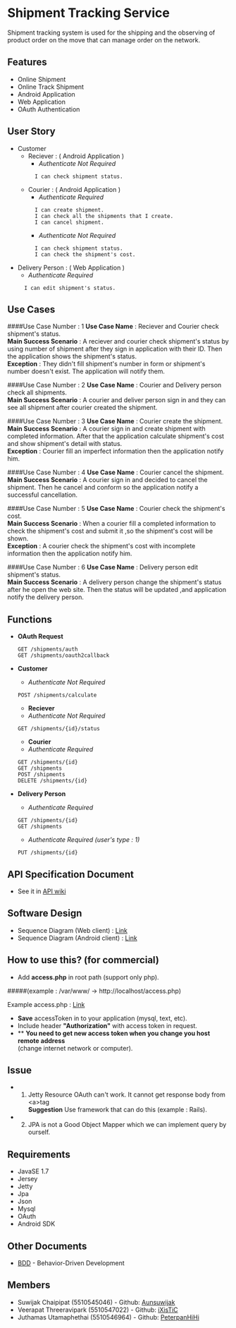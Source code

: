 # Shipment Tracking Service

Shipment tracking system is used for the shipping and the observing of product order on the move that can manage order on the network.

## Features
* Online Shipment
* Online Track Shipment
* Android Application
* Web Application
* OAuth Authentication

## User Story
*   Customer
    * Reciever : ( Android Application )
        -  <i>Authenticate Not Required</i>
        ```
          I can check shipment status.
        ```
    * Courier : ( Android Application )
        - <i>Authenticate Required</i>
        ```
          I can create shipment.
          I can check all the shipments that I create.
          I can cancel shipment.
        ```
        - <i>Authenticate Not Required</i>
        ```
          I can check shipment status.
          I can check the shipment's cost.
        ```
* Delivery Person : ( Web Application ) 
    -   <i>Authenticate Required</i>
    ```
      I can edit shipment's status.
    ```


## Use Cases
####Use Case Number : 1
<b>Use Case Name</b> : Reciever and  Courier check shipment's status.<br>
<b>Main Success Scenario</b> : A reciever and courier check shipment's status by using number of shipment after they sign in application with their ID. Then the application shows the shipment's status.<br>
<b>Exception</b> : They didn't fill shipment's number in form or shipment's number doesn't exist. The application will notify them.

####Use Case Number : 2
<b>Use Case Name</b> : Courier and Delivery person check all shipments.<br>
<b>Main Success Scenario</b> : A courier and deliver person sign in and they can see all shipment after courier created the shipment.

####Use Case Number : 3
<b>Use Case Name</b> : Courier create the shipment.<br>
<b>Main Success Scenario</b> : A courier sign in and create shipment with completed information. After that the application calculate shipment's cost and show shipment's detail with status.<br>
<b>Exception</b> : Courier fill an imperfect information then the application notify him.

####Use Case Number : 4
<b>Use Case Name</b> : Courier cancel the shipment.<br>
<b>Main Success Scenario</b> : A courier sign in and decided to cancel the shipment. Then he cancel and conform so the application notify a successful cancellation.

####Use Case Number : 5
<b>Use Case Name</b> : Courier check the shipment's cost.<br>
<b>Main Success Scenario</b> : When a courier fill a completed information to check the shipment's cost and submit it ,so the shipment's cost will be shown.<br>
<b>Exception</b> : A courier check the shipment's cost with incomplete information then the application notify him.

####Use Case Number : 6
<b>Use Case Name</b> : Delivery person edit shipment's status.<br>
<b>Main Success Scenario</b> : A delivery person change the shipment's status after he open the web site. Then the status will be updated ,and application notify the delivery person.

## Functions
* <b>OAuth Request</b>
  ```
  GET /shipments/auth 
  GET /shipments/oauth2callback
  ```

* <b>Customer</b>

    - <i>Authenticate Not Required</i>
    ```
  	POST /shipments/calculate 
    ```
	* <b>Reciever</b>

    - <i>Authenticate Not Required</i>
    ```
    GET /shipments/{id}/status
    ```
	* <b>Courier</b>

    - <i>Authenticate Required</i>
    ```
    GET /shipments/{id}
    GET /shipments 
    POST /shipments
    DELETE /shipments/{id}
    ```
* <b>Delivery Person</b>

    - <i>Authenticate Required</i>
    ```
    GET /shipments/{id}
    GET /shipments 
    ```
    - <i>Authenticate Required (user's type : 1)</i>
    ```
    PUT /shipments/{id} 
    ```

## API Specification Document

* See it in [API wiki](https://github.com/ixistic/Shipment-Tracking-Service/wiki/API-Specification-Document)

## Software Design
* Sequence Diagram (Web client) : [Link](https://docs.google.com/drawings/d/1c0_B0CL5km4ttUjANvumr18zXrdh5E2BGpbB5BKmH_8/edit)
* Sequence Diagram (Android client) : [Link](https://docs.google.com/drawings/d/1sRsJNigXH5XZT1Ea7S8Hb4E3MnwS15iSESR_5rxGKvY/edit)

## How to use this? (for commercial)
* Add <b>access.php</b> in root path (support only php).<br>

#####(example : /var/www/  ->  http://localhost/access.php)<br>

Example access.php : [Link](https://github.com/aunsuwijak/shipment-web) 
* <b>Save</b> accessToken in to your application (mysql, text, etc).
* Include header <b>"Authorization"</b> with access token in request.
* ** <b>You need to get new access token when you change you host remote address</b><br> 
(change internet network or computer).

## Issue
* 1. Jetty Resource OAuth can't work. It cannot get response body from &#60;a&#62;tag <br>
<b>Suggestion</b> Use framework that can do this (example : Rails).
* 2. JPA is not a Good Object Mapper which we can implement query by ourself.


## Requirements

* JavaSE 1.7
* Jersey
* Jetty
* Jpa
* Json
* Mysql
* OAuth
* Android SDK

## Other Documents

* [BDD](https://github.com/ixistic/Shipment-Tracking-Service/wiki/Behavior-Driven-Development) - Behavior-Driven Development


## Members

- Suwijak Chaipipat (5510545046) - Github: [Aunsuwijak](https://github.com/aunsuwijak)
- Veerapat Threeravipark (5510547022) - Github: [iXisTiC](https://github.com/ixistic)
- Juthamas Utamaphethai (5510546964) - Github: [PeterpanHiHi](https://github.com/peterpanhihi)

